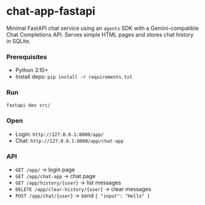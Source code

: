 # chat-app-fastapi

Minimal FastAPI chat service using an `agents` SDK with a Gemini-compatible Chat Completions API. Serves simple HTML pages and stores chat history in SQLite.

### Prerequisites
- Python 3.10+
- Install deps: `pip install -r requirements.txt`

### Run
```bash
fastapi dev src/
```

### Open
- Login: `http://127.0.0.1:8000/app/`
- Chat: `http://127.0.0.1:8000/app/chat-app`

### API
- `GET /app/` → login page
- `GET /app/chat-app` → chat page
- `GET /app/history/{user}` → list messages
- `DELETE /app/clear-history/{user}` → clear messages
- `POST /app/chat/{user}` → send `{ "input": "Hello" }`

